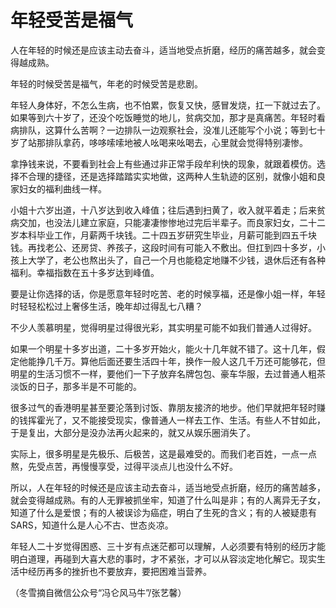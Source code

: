 # 年轻受苦是福气

人在年轻的时候还是应该主动去奋斗，适当地受点折磨，经历的痛苦越多，就会变得越成熟。 

年轻的时候受苦是福气，年老的时候受苦是悲剧。 

年轻人身体好，不怎么生病，也不怕累，恢复又快，感冒发烧，扛一下就过去了。如果等到六十岁了，还没个吃饭睡觉的地儿，贫病交加，那才是真痛苦。年轻时看病排队，这算什么苦啊？一边排队一边观察社会，没准儿还能写个小说；等到七十岁了站那排队拿药，哆哆嗦嗦地被人吆喝来吆喝去，心里就会觉得特别凄惨。 

拿挣钱来说，不要看到社会上有些通过非正常手段牟利快的现象，就跟着模仿。选择不合理的捷径，还是选择踏踏实实地做，这两种人生轨迹的区别，就像小姐和良家妇女的福利曲线一样。 

小姐十六岁出道，十八岁达到收入峰值；往后遇到扫黄了，收入就平着走；后来贫病交加，也没法儿建立家庭，只能凄凄惨惨地过完后半辈子。而良家妇女，二十二岁本科毕业工作，月薪两千块钱。二十四五岁研究生毕业，月薪可能到四五千块钱。再找老公、还房贷、养孩子，这段时间有可能入不敷出。但扛到四十多岁，小孩上大学了，老公也熬出头了，自己一个月也能稳定地赚不少钱，退休后还有各种福利。幸福指数在五十多岁达到峰值。 

要是让你选择的话，你是愿意年轻时吃苦、老的时候享福，还是像小姐一样，年轻时轻轻松松过上奢侈生活，晚年却过得乱七八糟？ 

不少人羡慕明星，觉得明星过得很光彩，其实明星可能不如我们普通人过得好。 

如果一个明星十多岁出道，二十多岁开始火，能火十几年就不错了。这十几年，假定他能挣几千万。算他后面还要生活四十年，换作一般人这几千万还可能够花，但明星的生活习惯不一样，要他们一下子放弃名牌包包、豪车华服，去过普通人粗茶淡饭的日子，那多半是不可能的。 

很多过气的香港明星甚至要沦落到讨饭、靠朋友接济的地步。他们早就把年轻时赚的钱挥霍光了，又不能接受现实，像普通人一样去工作、生活。有些人不甘如此，于是复出，大部分是没办法再火起来的，就又从娱乐圈消失了。 

实际上，很多明星是先极乐、后极苦，这是最难受的。而我们老百姓，一点一点熬，先受点苦，再慢慢享受，过得平淡点儿也没什么不好。 

所以，人在年轻的时候还是应该主动去奋斗，适当地受点折磨，经历的痛苦越多，就会变得越成熟。有的人无罪被抓坐牢，知道了什么叫是非；有的人离异无子女，知道了什么是爱恨；有的人被误诊为癌症，明白了生死的含义；有的人被疑患有SARS，知道什么是人心不古、世态炎凉。 

年轻人二十岁觉得困惑、三十岁有点迷茫都可以理解，人必须要有特别的经历才能明白道理，再碰到大喜大悲的事时，才不紧张，才可以从容淡定地化解它。现实生活中经历再多的挫折也不要放弃，要把困难当营养。 

（冬雪摘自微信公众号“冯仑风马牛”/张艺馨）